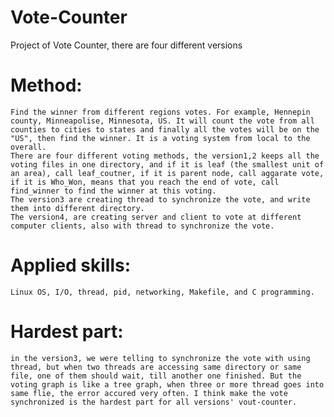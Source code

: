 # Vote-Counter
Project of Vote Counter, there are four different versions

# Method:
	Find the winner from different regions votes. For example, Hennepin county, Minneapolise, Minnesota, US. It will count the vote from all counties to cities to states and finally all the votes will be on the "US", then find the winner. It is a voting system from local to the overall.
	There are four different voting methods, the version1,2 keeps all the voting files in one directory, and if it is leaf (the smallest unit of an area), call leaf_coutner, if it is parent node, call aggarate vote, if it is Who_Won, means that you reach the end of vote, call find_winner to find the winner at this voting.
	The version3 are creating thread to synchronize the vote, and write them into different directory.
	The version4, are creating server and client to vote at different computer clients, also with thread to synchronize the vote. 

# Applied skills:
	Linux OS, I/O, thread, pid, networking, Makefile, and C programming.
# Hardest part:
	in the version3, we were telling to synchronize the vote with using thread, but when two threads are accessing same directory or same file, one of them should wait, till another one finished. But the voting graph is like a tree graph, when three or more thread goes into same flie, the error accured very often. I think make the vote synchronized is the hardest part for all versions' vout-counter.
